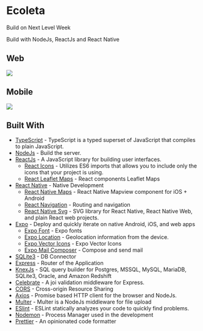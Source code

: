 # Ecoleta
<p>Build on Next Level Week</p>
<p>Build with NodeJs, ReactJs and React Native</p>

## Web
<p>
  <img src='https://uploaddeimagens.com.br/images/002/724/251/full/web.png?1592944117'>
</P>

## Mobile
<p>
  <img src='https://uploaddeimagens.com.br/images/002/724/283/original/mobile.png?1592944704'>
</p>

## Built With

- [TypeScript](https://www.typescriptlang.org) - TypeScript is a typed superset of JavaScript that compiles to plain JavaScript.
- [NodeJs](https://nodejs.org/en/) - Build the server.
- [ReactJs](https://reactjs.org) - A JavaScript library for building user interfaces.
  - [React Icons](https://react-icons.github.io/react-icons/) - Utilizes ES6 imports that allows you to include only the icons that your project is using.
  - [React Leaflet Maps](https://react-leaflet.js.org) - React components Leaflet Maps
- [React Native](https://reactnative.dev) - Native Development
  - [React Native Maps](https://github.com/react-native-community/react-native-maps) - React Native Mapview component for iOS + Android
  - [React Navigation](https://reactnavigation.org) - Routing and navigation
  - [React Native Svg](https://github.com/react-native-community/react-native-svg) - SVG library for React Native, React Native Web, and plain React web projects.
- [Expo](https://expo.io) - Deploy and quickly iterate on native Android, iOS, and web apps
  - [Expo Font](https://docs.expo.io/versions/latest/sdk/font/) - Expo fonts
  - [Expo Location](https://docs.expo.io/versions/latest/sdk/location/) - Geolocation information from the device. 
  - [Expo Vector Icons](https://github.com/expo/vector-icons) - Expo Vector Icons
  - [Expo Mail Composer](https://docs.expo.io/versions/latest/sdk/mail-composer/) - Compose and send mail 
- [SQLite3](https://www.sqlite.org) - DB Connector
- [Express](https://expressjs.com/) - Router of the Application
- [KnexJs](http://knexjs.org) - SQL query builder for Postgres, MSSQL, MySQL, MariaDB, SQLite3, Oracle, and Amazon Redshift
- [Celebrate](https://github.com/arb/celebrate) - A joi validation middleware for Express.
- [CORS](https://www.npmjs.com/package/cors) - Cross-origin Resource Sharing
- [Axios](https://github.com/axios/axios) - Promise based HTTP client for the browser and NodeJs.
- [Multer](https://www.npmjs.com/package/multer) - Multer is a NodeJs middleware for file upload
- [ESlint](https://eslint.org) - ESLint statically analyzes your code to quickly find problems. 
- [Nodemon](https://nodemon.io/) - Process Manager used in the development
- [Prettier](https://prettier.io/docs/en/cli.html) - An opinionated code formatter
